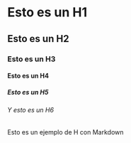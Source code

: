 # Esto es un H1
## Esto es un H2
### Esto es un H3
#### Esto es un H4
##### Esto es un H5
###### Y esto es un H6




Esto es un ejemplo de H con Markdown
